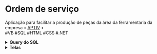 # Ordem de serviço
Aplicação para facilitar a produção de peças da área da ferramentaria da empresa • <a href="https://aptiv.com">APTIV</a> •<br>
#VB #SQL #HTML #CSS #.NET

<details>
  <summary><b>Query do SQL</b></summary>
    <ul><p align="center"><img src="https://github.com/alimkhodr/Ordem-de-Servico/assets/85517447/047d0a61-4e40-4c40-b21c-77f849f786c9"></img></p></ul>
</details>

<details>
<summary><b>Telas</b></summary>
Screenshot das telas do sitema.<br>
  <details>
    <summary><b>Login</b></summary>
    <ul><p align="center"><img src="https://github.com/alimkhodr/Ordem-de-Servico/assets/85517447/214f7228-2b6c-4c9b-a42c-b36ec35dc68e"></img></p></ul>
  </details>
    <details>
    <summary><b>Home</b></summary>
    <ul><p align="center"><img src="https://github.com/alimkhodr/Ordem-de-Servico/assets/85517447/902ea023-9183-4f79-af4f-281a7fbbfe95"></img></p></ul>
  </details>
    <details>
    <summary><b>Ordem</b></summary>    
    <ul><p align="center"><img src="https://github.com/alimkhodr/Ordem-de-Servico/assets/85517447/03638a8d-45fa-4863-9ccf-715c45e15e9b"></img></p></ul>
    Editar/Criar ordem de produção e adicionar operações a ela
  </details>
  <details>
    <summary><b>Apontar serviço</b></summary>
    <ul><p align="center"><img src="https://github.com/alimkhodr/Ordem-de-Servico/assets/85517447/56659003-990e-443e-922d-ea94d0b5a086"></img></p></ul>
  </details>
    <details>
    <summary><b>Relatórios</b></summary>
    <ul><p align="center"><img src="https://github.com/alimkhodr/Ordem-de-Servico/assets/85517447/bfd1c6e8-592a-4e89-b53a-ac637f5f538a"></img></p></ul>
  </details>
  <details>
    <summary><b>Máquinas</b></summary>
    <ul><p align="center"><img src="https://github.com/alimkhodr/Ordem-de-Servico/assets/85517447/7722d8bd-349a-4a26-b911-ccd762c73847"></img></p></ul>
  </details>
  <details>
    <summary><b>Impressão</b></summary>
    <ul><p align="center"><img src="https://github.com/alimkhodr/Ordem-de-Servico/assets/85517447/f700cdd6-3da0-43f0-92a5-d85543bd99df"></img></p></ul>
  </details>
</details>
